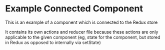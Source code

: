 # Example Connected Component

This is an example of a component which is connected to the Redux store

It contains its own actions and reducer file because these actions are only applicable to the given component (eg, state for the component, but stored in Redux as opposed to internally via setState)